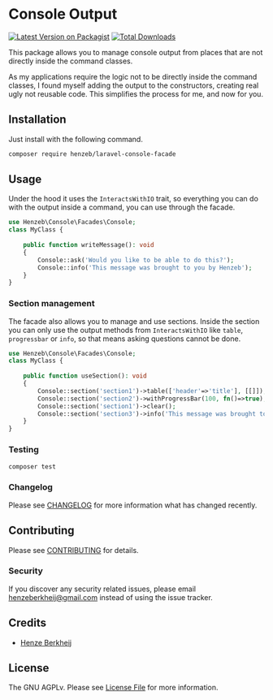 # Console Output

[![Latest Version on Packagist](https://img.shields.io/packagist/v/henzeb/laravel-console-facade.svg?style=flat-square)](https://packagist.org/packages/henzeb/query-filter-builder)
[![Total Downloads](https://img.shields.io/packagist/dt/henzeb/laravel-console-facade.svg?style=flat-square)](https://packagist.org/packages/henzeb/query-filter-builder)

This package allows you to manage console output from places that are not directly inside 
the command classes. 

As my applications require the logic not to be directly inside the command classes, I found 
myself adding the output to the constructors, creating real ugly not reusable code. This 
simplifies the process for me, and now for you. 

## Installation
Just install with the following command.

```bash
composer require henzeb/laravel-console-facade
```

## Usage
Under the hood it uses the `InteractsWithIO` trait, so everything you can do with 
the output inside a command, you can use through the facade.
```php
use Henzeb\Console\Facades\Console;
class MyClass {
   
    public function writeMessage(): void
    {   
        Console::ask('Would you like to be able to do this?');
        Console::info('This message was brought to you by Henzeb');
    }
}
```

### Section management
The facade also allows you to manage and use sections. Inside the section you can only use the output methods from 
`InteractsWithIO` like `table`, `progressbar` or `info`, so that means asking questions cannot be done. 

```php
use Henzeb\Console\Facades\Console;
class MyClass {
   
    public function useSection(): void
    {   
        Console::section('section1')->table(['header'=>'title'], [[]]);
        Console::section('section2')->withProgressBar(100, fn()=>true);
        Console::section('section1')->clear();
        Console::section('section3')->info('This message was brought to you by Henzeb');
    }
}
```

### Testing

```bash
composer test
```

### Changelog

Please see [CHANGELOG](CHANGELOG.md) for more information what has changed recently.

## Contributing

Please see [CONTRIBUTING](CONTRIBUTING.md) for details.

### Security

If you discover any security related issues, please email henzeberkheij@gmail.com instead of using the issue tracker.

## Credits

- [Henze Berkheij](https://github.com/henzeb)

## License

The GNU AGPLv. Please see [License File](LICENSE.md) for more information.
